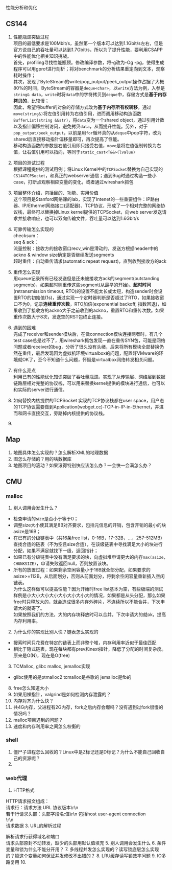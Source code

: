 性能分析和优化
## CS144
1. 性能瓶颈突破过程  
项目的最低要求是100Mbit/s，虽然第一个版本可以达到1.1Gbit/s左右，但是官方说自己的吞吐量可以达到1.7Gbit/s，所以为了提升性能，要利用CSAPP中的性能优化相关知识挑战。  
首先，profiling寻找性能瓶颈。修改编译参数，将-g改为-Og -pg，使得生成程序可以用gprof进行剖析；将对benchmark的分析结果重定向到文本，观察耗时操作；  
其次，发现了ByteStream的write/pop_output/peek_output操作占据了大概80%的时间，ByteStream的容器是`deque<char>`，以`write`方法为例，入参是`string& data`，`write`时将`data`中的字符拷贝到`deque`中，存储方式是**基于内存拷贝的**，比较慢；  
因此，希望将buffer的对象的存储方式改为**基于内存所有权转移**，通过`move(string&)`将左值引用转为右值引用，进而调用移动构造函数`BufferList(string &&str)`，将`data`变为一个shared object，通过引用计数以及指针偏移控制访问，避免拷贝`data`，从而提升性能。另外，对于`pop_output/peek_output`，以前是用`for`循环真的从`deque`中pop字符，改为shared后直接移动指针偏移量即可，再次提高了性能。  
移动构造函数的参数是右值引用即只接受右值，`move`是将左值强制转换为右值，让右值引用可以指向，等同于`static_cast<T&&>(lvalue)`
3. 项目的测试过程  
根据课程提供的测试用例；将Linux Kernel中的`TCPSocket`替换为自己实现的`CS144TCPSocket`，和真正的webserver通信；遇到Bug时通过构造一些小case，打断点观察相应变量的变化，或者通过wireshark抓包
5. 项目整体介绍，包括目的、功能、实用价值  
这个项目是Stanford网络课的lab，实现了Intenet的一些重要组件：IP路由器、IP/Ethernet网络接口(适配器)、TCP协议，形成了一个相对完整的网络协议栈，最终可以替换掉Linux kernel提供的TCPSocket，向web server发送请求并接收响应，也可以双向传输文件，吞吐量可以达到1.6Gbit/s
7. 可靠传输怎么实现的  
checksum：  
seq & ack：  
流量控制：接收方的接收窗口recv_win是滑动的，发送方根据header中的ackno & window size确定是否继续发送segments  
超时重传：自动重传请求(automatic repeat request)，直到收到接收方的ack

9. 重传怎么实现  
用queue记录所有已经发送但是还未被接收方ack的segment(outstanding segments)，如果超时则重传这些segment(从最早的开始)。**超时时间**(retransmission timeout, RTO)的设置不能太长或太短，构造sender时会设置RTO的初始值(1s)，通过实现一个定时器判断是否超过了RTO，如果接收窗口不为0，记录**连续重传次数**，RTO加倍(exponential backoff, 指数回退)，如果收到了接收方的ackno大于之前收到的ackno，重置RTO和重传次数。如果重传次数大于8次，发送空的RST包终止连接。

11. 遇到的困难  
完成了receiver和sender模块后，在做connection模块连接两者时，有几个test case总是过不了，用wireshark抓包发现一直在重传SYN包，可能是网络问题或者receiver的bug，分析了很久没有头绪，后来将所有模块全部替换仍然在重传，最后发现因为虚拟机环境virtualbox的问题，配置好VMware的环境就OK了，至今不知道什么问题，怀疑是virtualbox网络转发相关问题。

13. 有什么亮点  
利用已有的性能优化知识突破了吞吐量瓶颈。实现了从传输层、网络层到数据链路层相对完整的协议栈，可以用来替换kernel提供的模块进行通信，也可以和实际的server进行通信。

15. 如何替换内核提供的TCPSocket
实现的TCP协议栈都在user space，用户态的TCP协议需要做到Application(webget.cc)-TCP-in-IP-in-Ethernet，并进而和网卡直接交互，旁路掉内核提供的协议栈。

17. 

## Map
1. 地图具体怎么实现的？怎么解析XML的地理数据
2. 图怎么存储的？用的啥数据库
3. 地图项目的滚动？如果滚得特别快应该怎么办？一会快一会满怎么办？

## CMU
### malloc
1. 别人调用会发生什么？
 - 检查申请的size是否小于等于0；
 - 调整size大小使其满足8B对齐要求，包括元信息的开销，包含开销的最小的块asize是16B；
 - 在已有的分级链表中（共16条free list，0-16B，17-32B，...，257-512MB）查找合适的链表（不为空且size合适），在该级链表中寻找满足大小的块进行分配，如果不满足就找下一级，返回指针；
 - 如果已有分级链表中没有满足要求的块，向虚拟堆申请更大的内存`max(asize, CHUNKSIZE)`，申请失败返回null，否则放置该块。
 - 所有的放置过程：如果剩余空闲容量小于16B就全部分配，如果要求的asize>=112B，从后面划分，否则从前面划分，将剩余空闲容量重新插入空闲链表。  
   为什么这样做可以提高性能？因为开始时free list基本为空，有些极端的测试样例是小大小大小大小大小大小大小大的情况，如果都是从头分配，那么如果free时只释放大的，就会造成很多内存外碎片，不连续所以不能合并，下次申请大的就寄了。  
   如果按照我们的方法，大的内存块释放时可以合并，下次申请大的就ok，提高内存利用率。  
2. 为什么你的实现比别人快？链表怎么实现的
 - 搜索时间只花费在特定的链表上而非整个堆，内存利用率近似于最佳匹配
 - 相比于隐式链表，现在每块都有prev和next指针，降低了分配的时间复杂度。原来是O(N)，现在是O(free)
3. TCMalloc, glibc malloc, jemalloc实现
 - glibc使用的是ptmalloc2 tcmalloc是谷歌的 jemalloc是fb的



8. free怎么知道大小
9. 如果用裸指针，valgrind是如何检测内存泄露的？
10. 内存对齐为什么快？
11. 共4G内存，父进程有2G内存，fork之后内存会爆吗？没有遇到过fork很慢的情况吗？
12. malloc项目遇到的问题？
13. 速度和内存利用率之间怎么权衡的

### shell
1. 僵尸子进程怎么回收的？Linux中是Z标记还是D标记？为什么不能自己回收自己的资源呢？
2. 

### web代理
1. HTTP格式

 HTTP请求报文组成：  
   请求行：请求方法 URL 协议版本\r\n  
若干行请求头部：头部字段名:值\r\n 包括host user-agent connection  
   \r\n  
   请求数据
3. URL的解析过程

解析请求行获得域名和端口  
   请求头部原封不动转发，缺少的头部用默认值填充
5. 别人调用会发生什么
6. 条件变量和锁为什么不能分开用？
7. 多线程并发怎么实现的？读写锁底层怎么实现的？锁这个变量如何保证并发修改不出错的？
8. LRU缓存读写锁效率问题
9. IO多路复用
10. 
